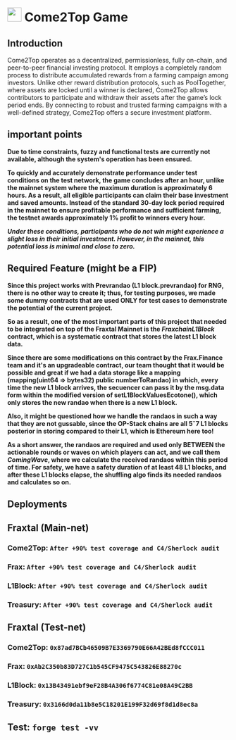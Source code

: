 # <img src="https://github.com/DeftFinance/deft-game-contracts/blob/main/assets/COME2TOP-Logo.svg" width="32px" height="32px"> Come2Top Game

## Introduction
Come2Top operates as a decentralized, permissionless, fully on-chain, and peer-to-peer financial investing protocol. It employs a completely random process to distribute accumulated rewards from a farming campaign among investors. Unlike other reward distribution protocols, such as PoolTogether, where assets are locked until a winner is declared, Come2Top allows contributors to participate and withdraw their assets after the game’s lock period ends. By connecting to robust and trusted farming campaigns with a well-defined strategy, Come2Top offers a secure investment platform.


## important points
**Due to time constraints, fuzzy and functional tests are currently not available, although the system's operation has been ensured.**
 
**To quickly and accurately demonstrate performance under test conditions on the test network, the game concludes after an hour, unlike the mainnet system where the maximum duration is approximately 6 hours. As a result, all eligible participants can claim their base investment and saved amounts. Instead of the standard 30-day lock period required in the mainnet to ensure profitable performance and sufficient farming, the testnet awards approximately 1% profit to winners every hour.**
 
***Under these conditions, participants who do not win might experience a slight loss in their initial investment. However, in the mainnet, this potential loss is minimal and close to zero.***

## Required Feature (might be a FIP)
**Since this project works with Prevrandao (L1 block.prevrandao) for RNG, there is no other way to create it; thus, for testing purposes, we made some dummy contracts that are used ONLY for test cases to demonstrate the potential of the current project.**

**So as a result, one of the most important parts of this project that needed to be integrated on top of the Fraxtal Mainnet is the ***FraxchainL1Block*** contract, which is a systematic contract that stores the latest L1 block data.**

**Since there are some modifications on this contract by the Frax.Finance team and it's an upgradeable contract, our team thought that it would be possible and great if we had a data storage like a mapping (mapping(uint64 => bytes32) public numberToRandao) in which, every time the new L1 block arrives, the secuencer can pass it by the msg.data form within the modified version of setL1BlockValuesEcotone(), which only stores the new randao when there is a new L1 block.**

**Also, it might be questioned how we handle the randaos in such a way that they are not gussable, since the OP-Stack chains are all 5˜7 L1 blocks posterior in storing compared to their L1, which is Ethereum here too!**

**As a short answer, the randaos are required and used only BETWEEN the actionable rounds or waves on which players can act, and we call them ***ComingWave***, where we calculate the received randaos within this period of time. For safety, we have a safety duration of at least 48 L1 blocks, and after these L1 blocks elapse, the shuffling algo finds its needed randaos and calculates so on.**

## Deployments
## Fraxtal (Main-net)
### Come2Top: ``After +90% test coverage and C4/Sherlock audit``
### Frax:  ``After +90% test coverage and C4/Sherlock audit``
### L1Block: ``After +90% test coverage and C4/Sherlock audit``
### Treasury: ``After +90% test coverage and C4/Sherlock audit``

## Fraxtal (Test-net)
### Come2Top: ``0x87ad7BCb46509B7E3369790E66A42BEd8fCCC011``
### Frax: ``0xAb2C350b83D727C1b545CF9475C543826E88270c``
### L1Block: ``0x13B43491ebf9eF28B4A306f6774C81e08A49C2BB``
### Treasury: ``0x3166d0da11b8e5C18201E199F32d69f8d1d8ec8a``


## Test: ``forge test -vv``
